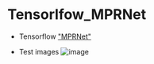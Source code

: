 # Tensorlfow_MPRNet
* Tensorflow ["MPRNet"](https://openaccess.thecvf.com/content/CVPR2021/papers/Zamir_Multi-Stage_Progressive_Image_Restoration_CVPR_2021_paper.pdf)

* Test images
![image](https://user-images.githubusercontent.com/31001511/163913999-ce54e21f-e75d-46f0-9580-940fb4fbfc12.png)
